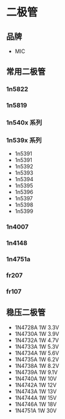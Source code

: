 # 二极管

## 品牌

- MIC

## 常用二极管

### 1n5822

### 1n5819

### 1n540x 系列



### 1n539x 系列

- 1n5391
- 1n5391
- 1n5392
- 1n5393
- 1n5394
- 1n5395
- 1n5396
- 1n5397
- 1n5398
- 1n5399

### 1n4007

### 1n4148 

### 1n4751a

### fr207

### fr107

## 稳压二极管

- 1N4728A  1W  3.3V
- 1N4730A  1W  3.9V
- 1N4732A  1W  4.7V
- 1N4733A  1W  5.3V
- 1N4734A  1W  5.6V
- 1N4735A  1W  6.2V
- 1N4738A  1W  8.2V
- 1N4739A  1W  9.1V
- 1N4740A  1W  10V
- 1N4742A  1W  12V
- 1N4743A  1W  13V
- 1N4744A  1W  15V
- 1N4746A  1W  18V
- 1N4751A  1W  30V
